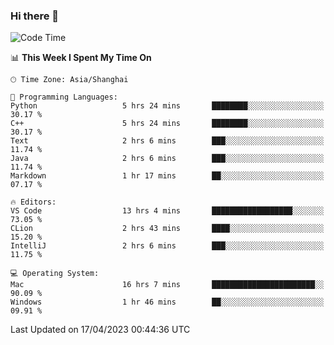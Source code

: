 ### Hi there 👋


<!--START_SECTION:waka-->
![Code Time](http://img.shields.io/badge/Code%20Time-1%2C104%20hrs%2037%20mins-blue)

📊 **This Week I Spent My Time On** 

```text
🕑︎ Time Zone: Asia/Shanghai

💬 Programming Languages: 
Python                   5 hrs 24 mins       ████████░░░░░░░░░░░░░░░░░   30.17 % 
C++                      5 hrs 24 mins       ████████░░░░░░░░░░░░░░░░░   30.17 % 
Text                     2 hrs 6 mins        ███░░░░░░░░░░░░░░░░░░░░░░   11.74 % 
Java                     2 hrs 6 mins        ███░░░░░░░░░░░░░░░░░░░░░░   11.74 % 
Markdown                 1 hr 17 mins        ██░░░░░░░░░░░░░░░░░░░░░░░   07.17 % 

🔥 Editors: 
VS Code                  13 hrs 4 mins       ██████████████████░░░░░░░   73.05 % 
CLion                    2 hrs 43 mins       ████░░░░░░░░░░░░░░░░░░░░░   15.20 % 
IntelliJ                 2 hrs 6 mins        ███░░░░░░░░░░░░░░░░░░░░░░   11.75 % 

💻 Operating System: 
Mac                      16 hrs 7 mins       ███████████████████████░░   90.09 % 
Windows                  1 hr 46 mins        ██░░░░░░░░░░░░░░░░░░░░░░░   09.91 % 
```


 Last Updated on 17/04/2023 00:44:36 UTC
<!--END_SECTION:waka-->

<!--
**SillyPasty/SillyPasty** is a ✨ _special_ ✨ repository because its `README.md` (this file) appears on your GitHub profile.

Here are some ideas to get you started:

- 🔭 I’m currently working on ...
- 🌱 I’m currently learning ...
- 👯 I’m looking to collaborate on ...
- 🤔 I’m looking for help with ...
- 💬 Ask me about ...
- 📫 How to reach me: ...
- 😄 Pronouns: ...
- ⚡ Fun fact: ...
-->


